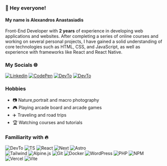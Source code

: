 ### 👋 Hey everyone!

#### My name is Alexandros Anastasiadis

 Front-End Developer with **2 years** of experience in developing web applications and websites. After completing a series of online courses and working on several personal projects, I have gained a solid understanding of core technologies such as HTML, CSS, and JavaScript, as well as experience with frameworks like React and React Native.
 
 
 ### My Socials 🌐

[![Linkedin](https://img.shields.io/badge/LinkedIn-505968?logo=linkedin&logoColor=fff&style=flat)](https://linkedin.com/in/anastasasgr) [![CodePen](https://img.shields.io/badge/CodePen-505968?logo=codepen&logoColor=fff&style=flat)](https://codepen.io/anastasasgr) [![DevTo](https://img.shields.io/badge/DEV-505968?logo=dev.to&logoColor=fff&style=flat)](https://dev.to/anastasasgr) [![DevTo](https://img.shields.io/badge/Whatsapp-505968?logo=whatsapp&logoColor=fff&style=flat)](	https://wa.me/306980004893)

### Hobbies 
- 📷 Nature,portrait and macro photography
- 🎮 Playing arcade board and arcade games
- ✈️ Traveling and road trips
- 🏆 Watching courses and tutorials


### Familiarity with 🔥


![DevTo](https://img.shields.io/badge/JavaScript-505968?logo=javascript&logoColor=fff&style=flat) ![TS](https://img.shields.io/badge/TypeScript-505968?logo=typescript&logoColor=fff&style=flat) ![React](https://img.shields.io/badge/React.js-505968?logo=react&logoColor=fff&style=flat) ![Next](https://img.shields.io/badge/Next.js-505968?logo=next.js&logoColor=fff&style=flat)
![Astro](https://img.shields.io/badge/Astro-505968?logo=astro&logoColor=fff&style=flat)<br/>
![Tailwind](https://img.shields.io/badge/TailwindCSS-505968?logo=tailwindcss&logoColor=fff&style=flat) ![Alpine.js](https://img.shields.io/badge/Alpine.js-505968?logo=alpine.js&logoColor=fff&style=flat) ![Git](https://img.shields.io/badge/Git-505968?logo=git&logoColor=fff&style=flat) ![Docker](https://img.shields.io/badge/Docker-505968?logo=docker&logoColor=fff&style=flat)
![WordPress](https://img.shields.io/badge/WordPress-505968?logo=wordpress&logoColor=fff&style=flat) ![PHP](https://img.shields.io/badge/PHP-505968?logo=php&logoColor=fff&style=flat) ![NPM](https://img.shields.io/badge/Sass-505968?logo=sass&logoColor=fff&style=flat)  ![Vercel](https://img.shields.io/badge/Vercel-505968?logo=vercel&logoColor=fff&style=flat)  ![Vite](https://img.shields.io/badge/Vite-505968?logo=vite&logoColor=fff&style=flat) 
